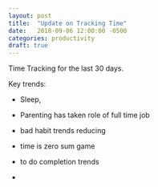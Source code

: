 ```yaml
---
layout: post
title:  "Update on Tracking Time"
date:   2018-09-06 12:00:00 -0500
categories: productivity
draft: true
---
```


Time Tracking for the last 30 days.

Key trends:
- Sleep,
- Parenting has taken role of full time job
- bad habit trends reducing
- time is zero sum game

- to do completion trends
- 


